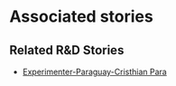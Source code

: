 # Associated stories

<!-- !!DO NOT REMOVE!! start autogenerated hyperlinks -->
## Related R&D Stories
- [Experimenter\-Paraguay\-Cristhian Para](/stories/?doc=Experimenters_PRY)
<!-- !!DO NOT REMOVE!! end autogenerated hyperlinks -->